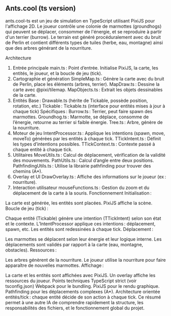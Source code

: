 ## Ants.cool (ts version)

ants.cool-ts est un jeu de simulation en TypeScript utilisant PixiJS pour l'affichage 2D. Le joueur contrôle une colonie de marmottes (groundhogs) qui peuvent se déplacer, consommer de l'énergie, et se reproduire à partir d'un terrier (burrow). Le terrain est généré procéduralement avec du bruit de Perlin et contient différents types de tuiles (herbe, eau, montagne) ainsi que des arbres générant de la nourriture.

Architecture
1. Entrée principale
main.ts : Point d’entrée. Initialise PixiJS, la carte, les entités, le joueur, et la boucle de jeu (tick).
2. Cartographie et génération
SimpleMap.ts : Génère la carte avec du bruit de Perlin, place les éléments (arbres, terrier).
MapDraw.ts : Dessine la carte avec @pixi/tilemap.
MapObjects.ts : Extrait les objets dessinables de la carte.
3. Entités
Base : Drawable.ts (hérite de Tickable, possède position, rotation, etc.)
Tickable : Tickable.ts (interface pour entités mises à jour à chaque tick)
Spécifiques :
Burrow.ts : Terrier, peut faire spawn des marmottes.
Groundhog.ts : Marmotte, se déplace, consomme de l’énergie, retourne au terrier si faible énergie.
Tree.ts : Arbre, génère de la nourriture.
4. Moteur de jeu
IntentProcessor.ts : Applique les intentions (spawn, move, moveTo) générées par les entités à chaque tick.
TTickIntent.ts : Définit les types d’intentions possibles.
TTickContext.ts : Contexte passé à chaque entité à chaque tick.
5. Utilitaires
MoveUtils.ts : Calcul de déplacement, vérification de la validité des mouvements.
PathUtils.ts : Calcul d’angle entre deux positions.
PathfindingUtils.ts : Utilise la librairie pathfinding pour trouver des chemins (A*).
6. Overlay et UI
DrawOverlay.ts : Affiche des informations sur le joueur (ex : nourriture).
7. Interaction utilisateur
mouseFunctions.ts : Gestion du zoom et du déplacement de la carte à la souris.
Fonctionnement
Initialisation :

La carte est générée, les entités sont placées.
PixiJS affiche la scène.
Boucle de jeu (tick) :

Chaque entité (Tickable) génère une intention (TTickIntent) selon son état et le contexte.
L’IntentProcessor applique ces intentions : déplacement, spawn, etc.
Les entités sont redessinées à chaque tick.
Déplacement :

Les marmottes se déplacent selon leur énergie et leur logique interne.
Les déplacements sont validés par rapport à la carte (eau, montagne, obstacles).
Ressources :

Les arbres génèrent de la nourriture.
Le joueur utilise la nourriture pour faire apparaître de nouvelles marmottes.
Affichage :

La carte et les entités sont affichées avec PixiJS.
Un overlay affiche les ressources du joueur.
Points techniques
TypeScript strict (voir tsconfig.json)
Webpack pour le bundling.
PixiJS pour le rendu graphique.
Pathfinding pour les déplacements complexes (A*).
Architecture orientée entités/tick : chaque entité décide de son action à chaque tick.
Ce résumé permet à une autre IA de comprendre rapidement la structure, les responsabilités des fichiers, et le fonctionnement global du projet.